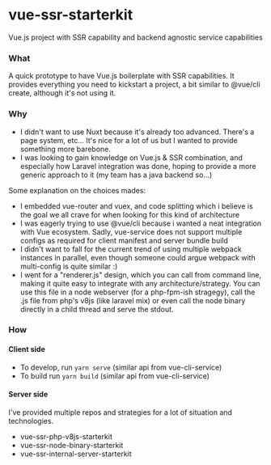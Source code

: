 # vue-ssr-starterkit
Vue.js project with SSR capability and backend agnostic service capabilities

### What

A quick prototype to have Vue.js boilerplate with SSR capabilities. It provides everything you need to kickstart a project, a bit similar to @vue/cli create, although it's not using it.

### Why

- I didn't want to use Nuxt because it's already too advanced. There's a page system, etc... It's nice for a lot of us but I wanted to provide something more barebone.
- I was looking to gain knowledge on Vue.js & SSR combination, and especially how Laravel integration was done, hoping to provide a more generic approach to it (my team has a java backend so...)

Some explanation on the choices mades:

- I embedded vue-router and vuex, and code splitting which i believe is the goal we all crave for when looking for this kind of architecture
- I was eagerly trying to use @vue/cli because i wanted a neat integration with Vue ecosystem. Sadly, vue-service does not support multiple configs as required for client manifest and server bundle build
- I didn't want to fall for the current trend of using multiple webpack instances in parallel, even though someone could argue webpack with multi-config is quite similar :)
- I went for a "renderer.js" design, which you can call from command line, making it quite easy to integrate with any architecture/strategy. You can use this file in a node webserver (for a php-fpm-ish stragegy), call the .js file from php's v8js (like laravel mix) or even call the node binary directly in a child thread and serve the stdout.


### How

#### Client side

- To develop, run `yarn serve` (similar api from vue-cli-service)
- To build run `yarn build` (similar api from vue-cli-service)


#### Server side

I've provided multiple repos and strategies for a lot of situation and technologies.

- vue-ssr-php-v8js-starterkit
- vue-ssr-node-binary-starterkit
- vue-ssr-internal-server-starterkit
